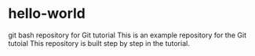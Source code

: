 # hello-world
git bash repository for Git tutorial
This is an example repository for the Git tutoial 
This repository is built step by step in the tutorial.
